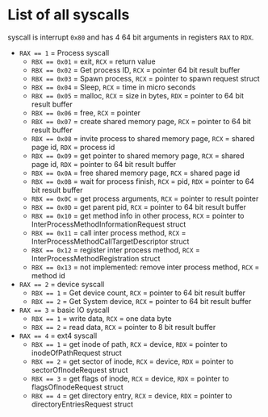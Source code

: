 # List of all syscalls
syscall is interrupt `0x80` and has 4 64 bit arguments in registers `RAX` to `RDX`.  
 * `RAX == 1` = Process syscall
   * `RBX == 0x01` = exit, `RCX` = return value
   * `RBX == 0x02` = Get process ID, `RCX` = pointer 64 bit result buffer
   * `RBX == 0x03` = Spawn process, `RCX` = pointer to spawn request struct
   * `RBX == 0x04` = Sleep, `RCX` = time in micro seconds
   * `RBX == 0x05` = malloc, `RCX` = size in bytes, `RDX` = pointer to 64 bit result buffer
   * `RBX == 0x06` = free, `RCX` = pointer
   * `RBX == 0x07` = create shared memory page, `RCX` = pointer to 64 bit result buffer
   * `RBX == 0x08` = invite process to shared memory page, `RCX` = shared page id, `RDX` = process id
   * `RBX == 0x09` = get pointer to shared memory page, `RCX` = shared page id, `RDX` = pointer to 64 bit result buffer
   * `RBX == 0x0A` = free shared memory page, `RCX` = shared page id
   * `RBX == 0x0B` = wait for process finish, `RCX` = pid, `RDX` = pointer to 64 bit result buffer
   * `RBX == 0x0C` = get process arguments, `RCX` = pointer to result pointer
   * `RBX == 0x0D` = get parent pid, `RCX` = pointer to 64 bit result buffer
   * `RBX == 0x10` = get method info in other process, `RCX` = pointer to InterProcessMethodInformationRequest struct
   * `RBX == 0x11` = call inter process method, `RCX` = InterProcessMethodCallTargetDescriptor struct
   * `RBX == 0x12` = register inter process method, `RCX` = InterProcessMethodRegistration struct
   * `RBX == 0x13` = not implemented: remove inter process method, `RCX` = method id
 * `RAX == 2` = device syscall
   * `RBX == 1` = Get device count, `RCX` = pointer to 64 bit result buffer
   * `RBX == 2` = Get System device, `RCX` = pointer to 64 bit result buffer
 * `RAX == 3` = basic IO syscall
   * `RBX == 1` = write data, `RCX` = one data byte
   * `RBX == 2` = read data, `RCX` = pointer to 8 bit result buffer
 * `RAX == 4` = ext4 syscall
   * `RBX == 1` = get inode of path, `RCX` = device, `RDX` = pointer to inodeOfPathRequest struct
   * `RBX == 2` = get sector of inode, `RCX` = device, `RDX` = pointer to sectorOfInodeRequest struct
   * `RBX == 3` = get flags of inode, `RCX` = device, `RDX` = pointer to flagsOfInodeRequest struct
   * `RBX == 4` = get directory entry, `RCX` = device, `RDX` = pointer to directoryEntriesRequest struct